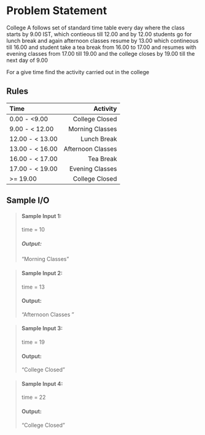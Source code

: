 # Problem Statement   

College A follows set of standard time table every day where the class starts by 9.00 IST, which contieous till 12.00 and by 12.00 students go for lunch break and again afternoon classes resume by 13.00 which contineous till 16.00 and student take a tea break from 16.00 to 17.00 and resumes with evening classes from 17.00 till 19.00 and the college closes by 19.00 till the next day of 9.00 

For a give time find the activity carried out in the college 

## Rules

| Time      | Activity |
| :---        |    ----:   | 
| 0.00 - <9.00  | College Closed       | 
|   9.00 - < 12.00   | Morning Classes     | 
|   12.00 - < 13.00   | Lunch Break    | 
|   13.00 - < 16.00   | Afternoon Classes  | 
|   16.00 -  < 17.00   | Tea Break  | 
|   17.00 -  < 19.00   | Evening Classes  | 
|    >= 19.00   | College Closed | 


## Sample I/O

> #### Sample Input 1:
> time = 10
>
> ##### Output:
> “Morning Classes”

> #### Sample Input 2:
> time = 13
>
> #### Output:
> “Afternoon Classes ”

> #### Sample Input 3:
> time = 19
>
> #### Output:
> “College Closed”

> #### Sample Input 4:
> time = 22
>
> #### Output:
> “College Closed”
